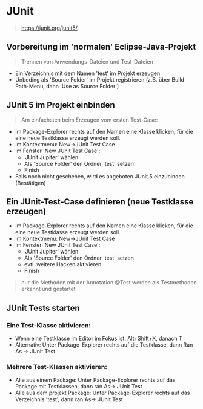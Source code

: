 # JUnit

> https://junit.org/junit5/

## Vorbereitung im 'normalen' Eclipse-Java-Projekt

> Trennen von Anwendungs-Dateien und Test-Dateien

- Ein Verzeichnis mit dem Namen 'test' im Projekt erzeugen
- Unbeding als 'Source Folder' im Projekt registrieren (z.B. über Build Path-Menu, dann 'Use as Source Folder')

## JUnit 5 im Projekt einbinden

> Am einfachsten beim Erzeugen vom ersten Test-Case:

- Im Package-Explorer rechts auf den Namen eine Klasse klicken, für die eine neue Testklasse erzeugt werden soll.  
- Im Kontextmenu: New->JUnit Test Case
- Im Fenster 'New JUnit Test Case':
    - 'JUnit Jupiter' wählen
    - Als 'Source Folder' den Ordner 'test' setzen
    - Finish
- Falls noch nicht geschehen, wird es angeboten JUnit 5 einzubinden (Bestätigen)

## Ein JUnit-Test-Case definieren (neue Testklasse erzeugen)

- Im Package-Explorer rechts auf den Namen eine Klasse klicken, für die eine neue Testklasse erzeugt werden soll.  
- Im Kontextmenu: New->JUnit Test Case
- Im Fenster 'New JUnit Test Case':
    - 'JUnit Jupiter' wählen
    - Als 'Source Folder' den Ordner 'test' setzen
    - evtl. weitere Hacken aktivieren
    - Finish
    
> nur die Methoden mit der Annotation @Test werden als Testmethoden erkannt und gestartet

## JUnit Tests starten

### Eine Test-Klasse aktivieren:
- Wenn eine Testklasse im Editor im Fokus ist: Alt+Shift+X, danach T
- Alternativ: Unter Package-Explorer rechts auf die Testklasse, dann Ran As -> JUnit Test

### Mehrere Test-Klassen aktivieren:

- Alle aus einem Package: Unter Package-Explorer rechts auf das Package mit Testklassen, dann ran As-> JUnit Test
- Alle aus dem projekt Package: Unter Package-Explorer rechts auf das Verzeichnis 'test', dann ran As-> JUnit Test

